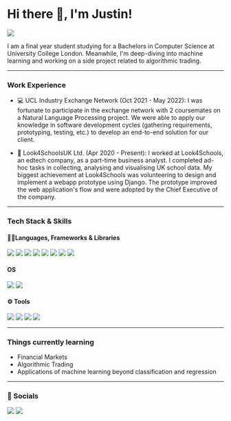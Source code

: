 # Hi there 👋, I'm Justin!

<img src="https://img.shields.io/badge/Maintained%3F-yes-green.svg"/>

I am a final year student studying for a Bachelors in Computer Science at University College London. Meanwhile, I'm deep-diving into machine learning and working on a side project related to algorithmic trading.

---
### Work Experience
- 💻 UCL Industry Exchange Network (Oct 2021 - May 2022): I was fortunate to participate in the exchange network with 2 coursemates on a Natural Language Processing project. We were able to apply our knowledge in software development cycles (gathering requirements, prototyping, testing, etc.) to develop an end-to-end solution for our client.

- 🏫 Look4SchoolsUK Ltd. (Apr 2020 - Present): I worked at Look4Schools, an edtech company, as a part-time business analyst. I completed ad-hoc tasks in collecting, analysing and visualising UK school data. My biggest achievement at Look4Schools was volunteering to design and implement a webapp prototype using Django. The prototype improved the web application's flow and were adopted by the Chief Executive of the company.

---
### Tech Stack & Skills

#### 👩‍💻Languages, Frameworks & Libraries
<img src="https://img.shields.io/badge/Python-FFD43B?style=for-the-badge&logo=python&logoColor=blue"> <img src="https://img.shields.io/badge/JavaScript-323330?style=for-the-badge&logo=javascript&logoColor=F7DF1E"> <img src="https://img.shields.io/badge/Java-ED8B00?style=for-the-badge&logo=java&logoColor=white">
<img src="https://img.shields.io/badge/Django-092E20?style=for-the-badge&logo=django&logoColor=green" /> <img src="https://img.shields.io/badge/React-20232A?style=for-the-badge&logo=react&logoColor=61DAFB" /> <img src="https://img.shields.io/badge/TensorFlow-FF6F00?style=for-the-badge&logo=tensorflow&logoColor=white" /> <img src="https://img.shields.io/badge/Microsoft_Excel-217346?style=for-the-badge&logo=microsoft-excel&logoColor=white" /> <img src="https://img.shields.io/badge/GIT-E44C30?style=for-the-badge&logo=git&logoColor=white" />

#### OS
<img src="https://img.shields.io/badge/Linux-FCC624?style=for-the-badge&logo=linux&logoColor=black" /> <img src="https://img.shields.io/badge/Windows-0078D6?style=for-the-badge&logo=windows&logoColor=white" />

#### ⚙️ Tools
<img src="https://img.shields.io/badge/Trello-0052CC?style=for-the-badge&logo=trello&logoColor=white" /> <img src="https://img.shields.io/badge/Notion-000000?style=for-the-badge&logo=notion&logoColor=white" /> <img src="https://img.shields.io/badge/Overleaf-47A141?style=for-the-badge&logo=Overleaf&logoColor=white" /> <img src="https://img.shields.io/badge/Trello-0052CC?style=for-the-badge&logo=trello&logoColor=white" />

---
### Things currently learning
- Financial Markets
- Algorithmic Trading
- Applications of machine learning beyond classification and regression
 
---
### 👨 Socials

[<img src="https://img.shields.io/badge/LinkedIn-0077B5?style=for-the-badge&logo=linkedin&logoColor=white"/>](https://www.linkedin.com/in/justin-koo-29bb831b2/) [<img src="https://img.shields.io/badge/-LeetCode-FFA116?style=for-the-badge&logo=LeetCode&logoColor=black"/>](https://leetcode.com/jhtk0426/)
